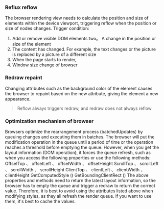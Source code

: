 ### Reflux reflow
The browser rendering view needs to calculate the position and size of elements within the device viewport, triggering reflow when the position or size of nodes changes.
Trigger condition:
1. Add or remove visible DOM elements
two。 A change in the position or size of the element
3. The content has changed. For example, the text changes or the picture is replaced by a picture of a different size
4. When the page starts to render,
5. Window size change of browser
### Redraw repaint
Changing attributes such as the background color of the element causes the browser to repaint based on the new attribute, giving the element a new appearance.
> Reflow always triggers redraw, and redraw does not always reflow
### Optimization mechanism of browser
Browsers optimize the rearrangement process (batchedUpdates) by queuing changes and executing them in batches.
The browser will put the modification operation in the queue until a period of time or the operation reaches a threshold before emptying the queue. However, when you get the layout information (DOM operation), it forces the queue refresh, such as when you access the following properties or use the following methods:
OffsetTop 、 offsetLeft 、 offsetWidth 、 offsetHeight
ScrollTop 、 scrollLeft 、 scrollWidth 、 scrollHeight
ClientTop 、 clientLeft 、 clientWidth 、 clientHeight
GetComputedStyle ()
GetBoundingClientRect ()
The above properties and methods need to return the latest layout information, so the browser has to empty the queue and trigger a redraw to return the correct value.
Therefore, it is best to avoid using the attributes listed above when modifying styles, as they all refresh the render queue. If you want to use them, it's best to cache the values.
